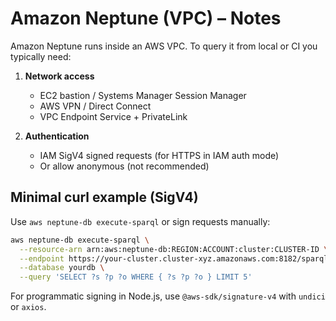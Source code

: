 # Amazon Neptune (VPC) – Notes

Amazon Neptune runs inside an AWS VPC. To query it from local or CI you typically need:

1. **Network access**
   - EC2 bastion / Systems Manager Session Manager
   - AWS VPN / Direct Connect
   - VPC Endpoint Service + PrivateLink

2. **Authentication**
   - IAM SigV4 signed requests (for HTTPS in IAM auth mode)
   - Or allow anonymous (not recommended)

## Minimal curl example (SigV4)

Use `aws neptune-db execute-sparql` or sign requests manually:

```bash
aws neptune-db execute-sparql \
  --resource-arn arn:aws:neptune-db:REGION:ACCOUNT:cluster:CLUSTER-ID \
  --endpoint https://your-cluster.cluster-xyz.amazonaws.com:8182/sparql \
  --database yourdb \
  --query 'SELECT ?s ?p ?o WHERE { ?s ?p ?o } LIMIT 5'
```

For programmatic signing in Node.js, use `@aws-sdk/signature-v4` with `undici` or `axios`.

